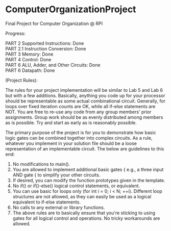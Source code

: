 # ComputerOrganizationProjectFinal Project for Computer Organization @ RPIProgress:PART 2 Supported Instructions: Done<br/>PART 2.1 Instruction Conversion: Done<br/>PART 3 Memory: Done<br/>PART 4 Control: Done<br/>PART 6 ALU, Adder, and Other Circuits: Done<br/>PART 6 Datapath: Done<br/>(Project Rules):The rules for your project implementation will be similar to Lab 5 and Lab 6 but with a fewadditions. Basically, anything you code up for your processor should be representable as someactual combinational circuit. Generally, for loops over fixed iteration counts are OK, while all if-elsestatements are NOT. You are free to re-use any code from any group members' prior assignments.Group work should be as evenly distributed among members as is possible. Try and start as earlyas is reasonably possible.The primary purpose of the project is for you to demonstrate how basic logic gates can be combinedtogether into complex circuits. As a rule, whatever you implement in your solution file should bea loose representation of an implementable circuit. The below are guidelines to this end:1. No modifications to main().2. You are allowed to implement additional basic gates { e.g., a three input AND gate { tosimplify your other circuits.3. If desired, you can modify the function prototypes given in the template.4. No if() or if()-else() logical control statements, or equivalent.5. You can use basic for loops only (for int i = 0; i < N; ++i). Different loop structures are notallowed, as they can easily be used as a logical equivalent to if-else statements.6. No calls to any external or library functions.7. The above rules are to basically ensure that you're sticking to using gates for all logical controland operations. No tricky workarounds are allowed.